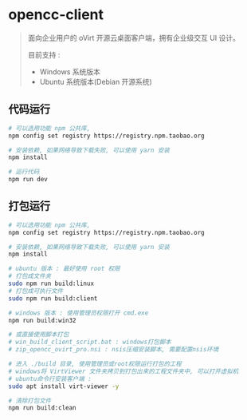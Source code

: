 # opencc-client

> 面向企业用户的 oVirt 开源云桌面客户端，拥有企业级交互 UI 设计。
>
> 目前支持 :
>
> - Windows 系统版本
> - Ubuntu 系统版本(Debian 开源系统)

## 代码运行

```bash
# 可以选用功能 npm 公共库,
npm config set registry https://registry.npm.taobao.org

# 安装依赖, 如果网络导致下载失败, 可以使用 yarn 安装
npm install

# 运行代码
npm run dev
```

## 打包运行

```bash
# 可以选用功能 npm 公共库,
npm config set registry https://registry.npm.taobao.org

# 安装依赖, 如果网络导致下载失败, 可以使用 yarn 安装
npm install

# ubuntu 版本 : 最好使用 root 权限
# 打包成文件夹
sudo npm run build:linux
# 打包成可执行文件
sudo npm run build:client

# windows 版本 : 使用管理员权限打开 cmd.exe
npm run build:win32

# 或直接使用脚本打包
# win_build_client_script.bat : windows打包脚本
# zip_opencc_ovirt_pro.nsi : nsis压缩安装脚本, 需要配置nsis环境

# 进入 ./build 目录, 使用管理员或root权限运行打包的工程
# windows将 VirtViewer 文件夹拷贝到打包出来的工程文件夹中, 可以打开虚拟机
# ubuntu命令行安装客户端 :
sudo apt install virt-viewer -y

# 清除打包文件
npm run build:clean
```
